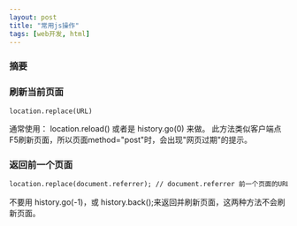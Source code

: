 ```yaml
---
layout: post
title: "常用js操作"
tags: [web开发, html]
---
```

### 摘要

<!--excerpt-->
### 刷新当前页面
```html
location.replace(URL)
```
通常使用： location.reload() 或者是 history.go(0) 来做。
此方法类似客户端点F5刷新页面，所以页面method="post"时，会出现"网页过期"的提示。
### 返回前一个页面
```html
location.replace(document.referrer); // document.referrer 前一个页面的URL
```
不要用 history.go(-1)，或 history.back();来返回并刷新页面，这两种方法不会刷新页面。
